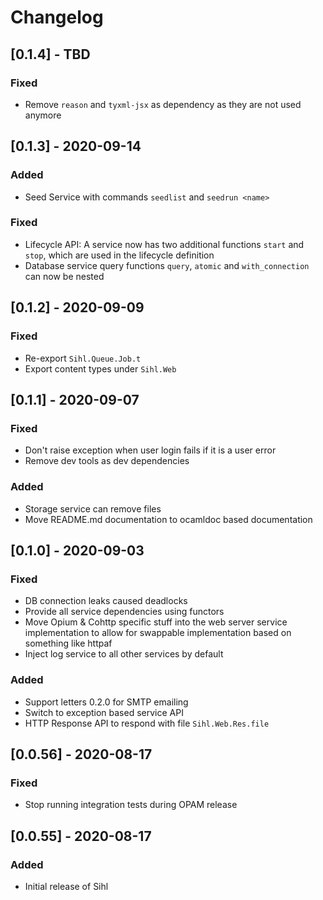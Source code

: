 # Changelog

## [0.1.4] - TBD
### Fixed
- Remove `reason` and `tyxml-jsx` as dependency as they are not used anymore

## [0.1.3] - 2020-09-14
### Added
- Seed Service with commands `seedlist` and `seedrun <name>`

### Fixed
- Lifecycle API: A service now has two additional functions `start` and `stop`, which are used in the lifecycle definition
- Database service query functions `query`, `atomic` and `with_connection` can now be nested

## [0.1.2] - 2020-09-09
### Fixed
- Re-export `Sihl.Queue.Job.t`
- Export content types under `Sihl.Web`

## [0.1.1] - 2020-09-07
### Fixed
- Don't raise exception when user login fails if it is a user error
- Remove dev tools as dev dependencies

### Added
- Storage service can remove files
- Move README.md documentation to ocamldoc based documentation

## [0.1.0] - 2020-09-03
### Fixed
- DB connection leaks caused deadlocks
- Provide all service dependencies using functors
- Move Opium & Cohttp specific stuff into the web server service implementation to allow for swappable implementation based on something like httpaf
- Inject log service to all other services by default

### Added
- Support letters 0.2.0 for SMTP emailing
- Switch to exception based service API
- HTTP Response API to respond with file `Sihl.Web.Res.file`

## [0.0.56] - 2020-08-17
### Fixed
- Stop running integration tests during OPAM release

## [0.0.55] - 2020-08-17
### Added
- Initial release of Sihl
